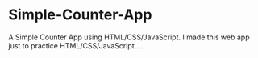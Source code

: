 # Simple-Counter-App
A Simple Counter App using HTML/CSS/JavaScript. I made this web app just to practice HTML/CSS/JavaScript....
